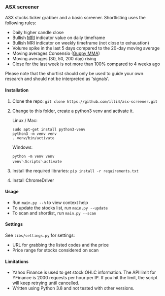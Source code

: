 ### ASX screener

ASX stocks ticker grabber and a basic screener. Shortlisting uses the following rules: 
- Daily higher candle close
- Bullish [MRI](https://tonevays.com/indicator) indicator value on daily timeframe
- Bullish MRI indicator on weekly timeframe (not close to exhaustion)
- Volume spike in the last 5 days compared to the 20-day moving average
- Moving averages Consensio ([Guppy MMA](https://www.investopedia.com/terms/g/guppy-multiple-moving-average.asp))
- Moving averages (30, 50, 200 day) rising 
- Close for the last week is not more than 100% compared to 4 weeks ago

Please note that the shortlist should only be used to guide your own research and should not be interpreted as 'signals'. 

#### Installation

1. Clone the repo: `git clone https://github.com/illi4/asx-screener.git`
2. Change to this folder, create a python3 venv and activate it. 
    
    Linux / Mac: 
    ```
    sudo apt-get install python3-venv
    python3 -m venv venv
    . venv/bin/activate
    ```
    Windows: 
    ```
    python -m venv venv
    venv＼Scripts＼activate
    ```
   
3. Install the required libraries: `pip install -r requirements.txt`
4. Install ChromeDriver

#### Usage  
- Run `main.py --h` to view context help 
- To update the stocks list, run `main.py --update` 
- To scan and shortlist, run `main.py --scan`

#### Settings 
See `libs/settings.py` for settings: 
- URL for grabbing the listed codes and the price
- Price range for stocks considered on scan

#### Limitations
- Yahoo Finance is used to get stock OHLC information. The API limit for YFinance is 2000 requests per hour per IP. If you hit the limit, the script will keep retrying until cancelled.
- Written using Python 3.8 and not tested with other versions. 